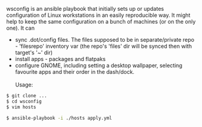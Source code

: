 wsconfig is an ansible playbook that initially sets up or updates configuration of Linux workstations in an easily reproducible way. It might help to keep the same configuration on a bunch of machines (or on the only one). It can
- sync .dot/config files. The files supposed to be in separate/private repo - 'filesrepo' inventory var (the repo's 'files' dir will be synced then with target's '~' dir)
- install apps - packages and flatpaks
- configure GNOME, including setting a desktop wallpaper, selecting favourite apps and their order in the dash/dock.
\
\
Usage:
```bash
$ git clone ...
$ cd wsconfig
$ vim hosts

$ ansible-playbook -i ./hosts apply.yml 
```
